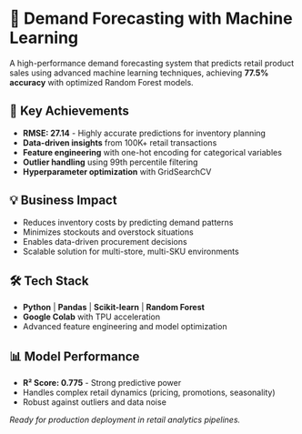# 🎯 Demand Forecasting with Machine Learning

A high-performance demand forecasting system that predicts retail product sales using advanced machine learning techniques, achieving **77.5% accuracy** with optimized Random Forest models.

## 🚀 Key Achievements
- **RMSE: 27.14** - Highly accurate predictions for inventory planning
- **Data-driven insights** from 100K+ retail transactions
- **Feature engineering** with one-hot encoding for categorical variables
- **Outlier handling** using 99th percentile filtering
- **Hyperparameter optimization** with GridSearchCV

## 💡 Business Impact
- Reduces inventory costs by predicting demand patterns
- Minimizes stockouts and overstock situations
- Enables data-driven procurement decisions
- Scalable solution for multi-store, multi-SKU environments

## 🛠️ Tech Stack
- **Python** | **Pandas** | **Scikit-learn** | **Random Forest**
- **Google Colab** with TPU acceleration
- Advanced feature engineering and model optimization

## 📊 Model Performance
- **R² Score: 0.775** - Strong predictive power
- Handles complex retail dynamics (pricing, promotions, seasonality)
- Robust against outliers and data noise

*Ready for production deployment in retail analytics pipelines.*
